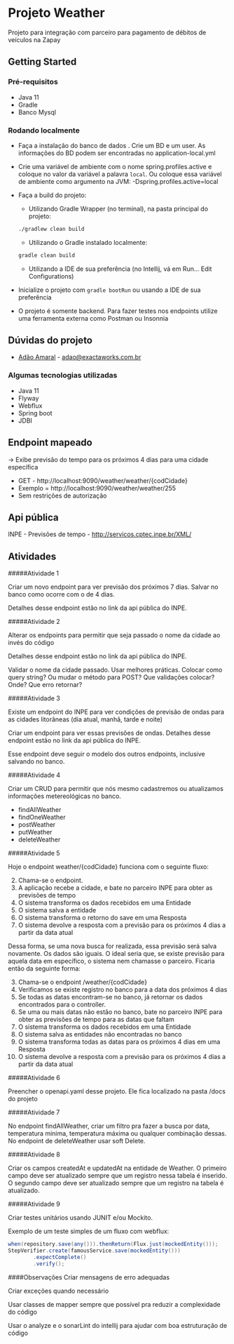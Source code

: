 # Projeto Weather

Projeto para integração com parceiro para pagamento de débitos de veículos na Zapay

## Getting Started
### Pré-requisitos
- Java 11
- Gradle
- Banco Mysql

### Rodando localmente

- Faça a instalação do banco de dados . Crie um BD e um user. As informações do BD podem ser encontradas no application-local.yml 

- Crie uma variável de ambiente com o nome spring.profiles.active e coloque no valor da variável a palavra `local`. Ou coloque essa variável de ambiente como argumento na JVM: -Dspring.profiles.active=local

- Faça a build do projeto: 
    - Utilizando Gradle Wrapper (no terminal), na pasta principal do projeto: 
    ```bash
    ./gradlew clean build
    ```  
    - Utilizando o Gradle instalado localmente:
     ```bash
     gradle clean build
     ```  
    - Utilizando a IDE de sua preferência (no Intellij, vá em Run... Edit Configurations)
    
- Inicialize o projeto com `gradle bootRun` ou usando a IDE de sua preferência

- O projeto é somente backend. Para fazer testes nos endpoints utilize uma ferramenta externa como Postman ou Insonnia
 
## Dúvidas do projeto

* [Adão Amaral](adao@exactaworks.com.br) - adao@exactaworks.com.br

### Algumas tecnologias utilizadas
- Java 11
- Flyway
- Webflux
- Spring boot
- JDBI

## Endpoint mapeado

-> Exibe previsão do tempo para os próximos 4 dias para uma cidade específica
- GET - http://localhost:9090/weather/weather/{codCidade}
- Exemplo = http://localhost:9090/weather/weather/255
- Sem restrições de autorização

## Api pública

INPE - Previsões de tempo - http://servicos.cptec.inpe.br/XML/

## Atividades

#####Atividade 1

Criar um novo endpoint para ver previsão dos próximos 7 dias. Salvar no banco como ocorre com o de 4 dias.

Detalhes desse endpoint estão no link da api pública do INPE.
   
#####Atividade 2

Alterar os endpoints para permitir que seja passado o nome da cidade ao invés do código

Detalhes desse endpoint estão no link da api pública do INPE.

Validar o nome da cidade passado. Usar melhores práticas. Colocar como query string? Ou mudar o método para POST? 
Que validações colocar? Onde? Que erro retornar?

#####Atividade 3

Existe um endpoint do INPE para ver condições de previsão de ondas para as cidades litorâneas (dia atual, manhã, tarde e noite)

Criar um endpoint para ver essas previsões de ondas. Detalhes desse endpoint estão no link da api pública do INPE.

Esse endpoint deve seguir o modelo dos outros endpoints, inclusive salvando no banco.

#####Atividade 4

Criar um CRUD para permitir que nós mesmo cadastremos ou atualizamos informações metereológicas no banco.
- findAllWeather
- findOneWeather
- postWeather
- putWeather
- deleteWeather

#####Atividade 5

Hoje o endpoint weather/{codCidade} funciona com o seguinte fluxo:

   2. Chama-se o endpoint.
   2. A aplicação recebe a cidade, e bate no parceiro INPE para obter as previsões de tempo
   2. O sistema transforma os dados recebidos em uma Entidade
   2. O sistema salva a entidade
   2. O sistema transforma o retorno do save em uma Resposta
   2. O sistema devolve a resposta com a previsão para os próximos 4 dias a partir da data atual
   
Dessa forma, se uma nova busca for realizada, essa previsão será salva novamente. Os dados são iguais. O ideal seria que, 
se existe previsão para aquela data em específico, o sistema  nem chamasse o parceiro. Ficaria então da seguinte forma:

   3. Chama-se o endpoint /weather/{codCidade}
   3. Verificamos se existe registro no banco para a data dos próximos 4 dias
   3. Se todas as datas encontram-se no banco, já retornar os dados encontrados para o controller. 
   3. Se uma ou mais datas não estão no banco, bate no parceiro INPE para obter as previsões de tempo para as datas que faltam
   3. O sistema transforma os dados recebidos em uma Entidade
   3. O sistema salva as entidades não encontradas no banco
   3. O sistema transforma todas as datas para os próximos 4 dias em uma Resposta
   3. O sistema devolve a resposta com a previsão para os próximos 4 dias a partir da data atual
      
#####Atividade 6

Preencher o openapi.yaml desse projeto. Ele fica localizado na pasta /docs do projeto

#####Atividade 7

No endpoint findAllWeather, criar um filtro pra fazer a busca por data, temperatura minima, temperatura máxima ou qualquer
combinação dessas. No endpoint de deleteWeather usar soft Delete.

#####Atividade 8

Criar os campos createdAt e updatedAt na entidade de Weather. O primeiro campo deve ser atualizado sempre que um registro
nessa tabela é inserido. O segundo campo deve ser atualizado sempre que um registro na tabela é atualizado.

#####Atividade 9

Criar testes unitários usando JUNIT e/ou Mockito.

Exemplo de um teste simples de um fluxo com webflux:

```java
when(repository.save(any())).thenReturn(Flux.just(mockedEntity()));
StepVerifier.create(famousService.save(mockedEntity()))
        .expectComplete()
        .verify(); 
```

####Observações
Criar mensagens de erro adequadas

Criar exceções quando necessário

Usar classes de mapper sempre que possível pra reduzir a complexidade do código

Usar o analyze e o sonarLint do intellij para ajudar com boa estruturação de código

